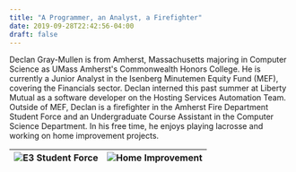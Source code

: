 ```yaml
---
title: "A Programmer, an Analyst, a Firefighter"
date: 2019-09-28T22:42:56-04:00
draft: false
---
```


Declan Gray-Mullen is from Amherst, Massachusetts majoring in Computer Science as UMass Amherst's Commonwealth Honors College. He is currently a Junior Analyst in the Isenberg Minutemen Equity Fund (MEF), covering the Financials sector. Declan interned this past summer at Liberty Mutual as a software developer on the Hosting Services Automation Team. Outside of MEF, Declan is a firefighter in the Amherst Fire Department Student Force and an Undergraduate Course Assistant in the Computer Science Department. In his free time, he enjoys playing lacrosse and working on home improvement projects.

![E3 Student Force](/images/E3picture.jpg) | ![Home Improvement](/images/homeimprovement.jpg)
------------ | -------------